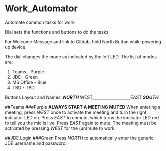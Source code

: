 # Work_Automator
 Automate common tasks for work

 Dial sets the functions and buttons to do the tasks.

 For Welcome Message and link to Github, hold North Button while powering up device. 

 The dial changes the mode as indicated by the left LED. The list of modes are:
 1. Teams - Purple
 2. JDE - Green
 3. MS Office - Blue
 4. TBD - TBD

 Buttons Layout and Names:
___________NORTH___________
WEST___________________EAST
___________SOUTH___________

 ##Teams
 ###Purple
 **ALWAYS START A MEETING MUTED**
 When entering a meeting, press *WEST* once to activate the meeting and turn the right indicator LED on.
 Press *EAST* to unmute, which turns the indicator LED red to tell you the mic is live. Press *EAST* again to mute. The meeting must be activated by pressing *WEST* for the (un)mute to work.


 ##JDE Login
 ###Green
 Press *NORTH* to automatically enter the generic JDE username and password. 

